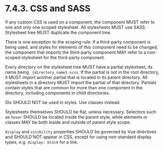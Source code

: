 # 7.4.3. CSS and SASS

If any custom CSS is used on a component, the component MUST refer to one and only one scoped stylesheet.
All stylesheets MUST use SASS. Stylesheet tree MUST duplicate the component tree. 

There is one exception to the scoping rule: if a third-party component is being used, and styles for elements of
this component need to be changed, the component that imports the third-party component MAY refer to a non-scoped
stylesheet for the third-party component.

Every directory on the stylesheet tree MUST have a partial stylesheet, its name being `_{directory_name}.scss`.
If the partial is not in the root directory, it MUST import another partial that is located in its parent
directory. All stylesheets in a directory MUST import the partial of that directory. Partials contain styles
that are common for more than one component in the directory, including components in child directories.

IDs SHOULD NOT be used in styles. Use classes instead.

Stylesheets themselves SHOULD be flat, unless necessary. Selectors such as `hover` SHOULD be located
inside the parent style, while elements or classes MAY be both inside and outside of parent style scope.

`display` and `visibility` properties SHOULD be governed by Vue directives and SHOULD NOT appear
in CSS, except for using non-standard display types, e.g. `display: block` for a link.
